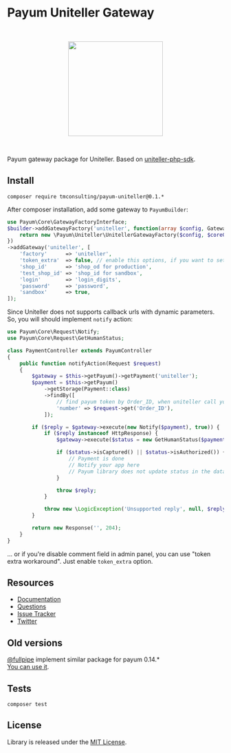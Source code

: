 # Payum Uniteller Gateway

<br />

<p align="center">
    <img src="https://www.uniteller.ru//local/templates/index/img/base/logo.svg" width="220">
</p>

<br />

Payum gateway package for Uniteller. Based on [uniteller-php-sdk](https://github.com/tmconsulting/uniteller-php-sdk).

## Install

`composer require tmconsulting/payum-uniteller@0.1.*`

After composer installation, add some gateway to `PayumBuilder`:

```php
use Payum\Core\GatewayFactoryInterface;
$builder->addGatewayFactory('uniteller', function(array $config, GatewayFactoryInterface $coreGatewayFactory) {
    return new \Payum\Uniteller\UnitellerGatewayFactory($config, $coreGatewayFactory);
})
->addGateway('uniteller', [
    'factory'      => 'uniteller',
    'token_extra'  => false, // enable this options, if you want to set token to comment field.
    'shop_id'      => 'shop_od for production',
    'test_shop_id' => 'shop_id for sandbox',
    'login'        => 'login_digits',
    'password'     => 'password',
    'sandbox'      => true,
]);
```

Since Uniteller does not supports callback urls with dynamic parameters. So, you will should implement `notify` action:

```php
use Payum\Core\Request\Notify;
use Payum\Core\Request\GetHumanStatus;

class PaymentController extends PayumController
{
    public function notifyAction(Request $request)
    {
        $gateway = $this->getPayum()->getPayment('uniteller');
        $payment = $this->getPayum()
            ->getStorage(Payment::class)
            ->findBy([
                // find payum token by Order_ID, when uniteller call you callback url
                'number' => $request->get('Order_ID'),
            ]);

        if ($reply = $gateway->execute(new Notify($payment), true)) {
            if ($reply instanceof HttpResponse) {
                $gateway->execute($status = new GetHumanStatus($payment));

                if ($status->isCaptured() || $status->isAuthorized()) {
                    // Payment is done
                    // Notify your app here
                    // Payum library does not update status in the database
                }

                throw $reply;
            }

            throw new \LogicException('Unsupported reply', null, $reply);
        }

        return new Response('', 204);
    }
}
```

... or if you're disable comment field in admin panel, you can use "token extra workaround". Just enable `token_extra` option.

## Resources

* [Documentation](https://github.com/Payum/Payum/blob/master/src/Payum/Core/Resources/docs/index.md)
* [Questions](http://stackoverflow.com/questions/tagged/payum)
* [Issue Tracker](https://github.com/Payum/Payum/issues)
* [Twitter](https://twitter.com/payumphp)

## Old versions

[@fullpipe](https://github.com/fullpipe) implement similar package for payum 0.14.* <br>
[You can use it](https://github.com/fullpipe/payum-uniteller).

## Tests

`composer test`

## License

Library is released under the [MIT License](LICENSE).
